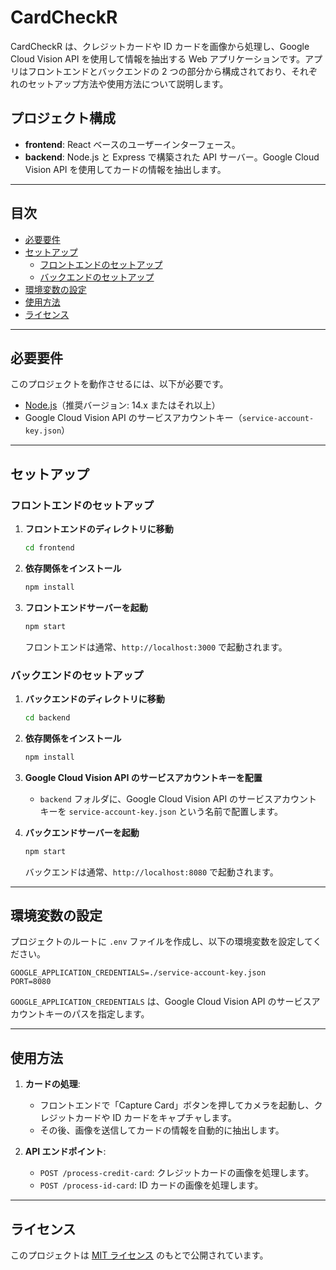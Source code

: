 # CardCheckR

CardCheckR は、クレジットカードや ID カードを画像から処理し、Google Cloud Vision API を使用して情報を抽出する Web アプリケーションです。アプリはフロントエンドとバックエンドの 2 つの部分から構成されており、それぞれのセットアップ方法や使用方法について説明します。

## プロジェクト構成

- **frontend**: React ベースのユーザーインターフェース。
- **backend**: Node.js と Express で構築された API サーバー。Google Cloud Vision API を使用してカードの情報を抽出します。

---

## 目次

- [必要要件](#必要要件)
- [セットアップ](#セットアップ)
  - [フロントエンドのセットアップ](#フロントエンドのセットアップ)
  - [バックエンドのセットアップ](#バックエンドのセットアップ)
- [環境変数の設定](#環境変数の設定)
- [使用方法](#使用方法)
- [ライセンス](#ライセンス)

---

## 必要要件

このプロジェクトを動作させるには、以下が必要です。

- [Node.js](https://nodejs.org/)（推奨バージョン: 14.x またはそれ以上）
- Google Cloud Vision API のサービスアカウントキー（`service-account-key.json`）

---

## セットアップ

### フロントエンドのセットアップ

1. **フロントエンドのディレクトリに移動**

   ```bash
   cd frontend
   ```

2. **依存関係をインストール**

   ```bash
   npm install
   ```

3. **フロントエンドサーバーを起動**

   ```bash
   npm start
   ```

   フロントエンドは通常、`http://localhost:3000` で起動されます。

### バックエンドのセットアップ

1. **バックエンドのディレクトリに移動**

   ```bash
   cd backend
   ```

2. **依存関係をインストール**

   ```bash
   npm install
   ```

3. **Google Cloud Vision API のサービスアカウントキーを配置**

   - `backend` フォルダに、Google Cloud Vision API のサービスアカウントキーを `service-account-key.json` という名前で配置します。

4. **バックエンドサーバーを起動**

   ```bash
   npm start
   ```

   バックエンドは通常、`http://localhost:8080` で起動されます。

---

## 環境変数の設定

プロジェクトのルートに `.env` ファイルを作成し、以下の環境変数を設定してください。

```plaintext
GOOGLE_APPLICATION_CREDENTIALS=./service-account-key.json
PORT=8080
```

`GOOGLE_APPLICATION_CREDENTIALS` は、Google Cloud Vision API のサービスアカウントキーのパスを指定します。

---

## 使用方法

1. **カードの処理**:

   - フロントエンドで「Capture Card」ボタンを押してカメラを起動し、クレジットカードや ID カードをキャプチャします。
   - その後、画像を送信してカードの情報を自動的に抽出します。

2. **API エンドポイント**:

   - `POST /process-credit-card`: クレジットカードの画像を処理します。
   - `POST /process-id-card`: ID カードの画像を処理します。

---

## ライセンス

このプロジェクトは [MIT ライセンス](LICENSE) のもとで公開されています。
